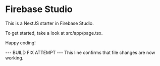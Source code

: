 # Firebase Studio

This is a NextJS starter in Firebase Studio.

To get started, take a look at src/app/page.tsx.

Happy coding!

--- BUILD FIX ATTEMPT ---
This line confirms that file changes are now working.
